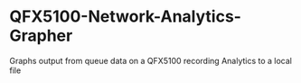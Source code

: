 # QFX5100-Network-Analytics-Grapher
Graphs output from queue data on a QFX5100 recording Analytics to a local file
